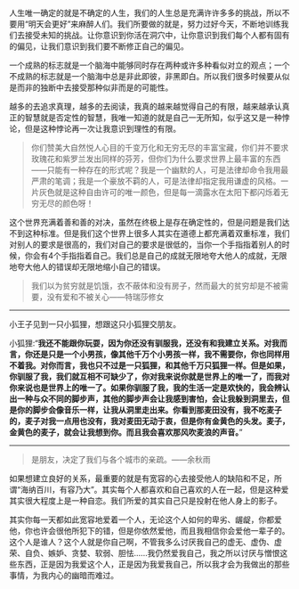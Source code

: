 ```markdown

```

人生唯一确定的就是不确定的人生，我们的人生总是充满许许多多的挑战，所以不要用“明天会更好”来麻醉人们。我们所要做的就是，努力过好今天，不断地训练我们去接受未知的挑战。让你意识到你活在洞穴中，让你意识到我们每个人都有固有的偏见，让我们意识到我们要不断修正自己的偏见。

一个成熟的标志就是一个脑海中能够同时存在两种或许多种看似对立的观点；一个不成熟的标志就是一个脑海中总是非此即彼，非黑即白。所以我们很多时候要从似是而非的独断中去接受那种似非而是的可能性。

越多的去追求真理，越多的去阅读，我真的越来越觉得自己的有限，越来越承认真正的智慧就是否定性的智慧，我唯一知道的就是自己一无所知，似乎这又是一种悖论，但是这种悖论再一次让我意识到理性的有限。

>你们赞美大自然悦人心目的千变万化和无穷无尽的丰富宝藏，你们并不要求玫瑰花和紫罗兰发出同样的芬芳，但你们为什么要求世界上最丰富的东西——只能有一种存在的形式呢？我是一个幽默的人，可是法律却命令我用最严肃的笔调；我是一个豪放不羁的人，可是法律却指定我用谦虚的风格。一片灰色就是这种自由许可的唯一颜色，但是每一滴露水在太阳下都闪烁着无穷无尽的颜色呀！

这个世界充满着善和善的对决，虽然在终极上是存在确定性的，但是问题是我们达不到这种标准。但是我们这个世界上很多人其实在道德上都充满着双重标准，我们对别人的要求是很高的，我们对自己的要求是很低的，当你一个手指指着别人的时候，你会有4个手指指着自己。我们总是自己的成就无限地夸大他人的成就，无限地夸大他人的错误却无限地缩小自己的错误。

>我们以为贫穷就是饥饿，衣不蔽体和没有房子，然而最大的贫穷却是不被需要，没有爱和不被关心——特瑞莎修女

***

小王子见到一只小狐狸，想跟这只小狐狸交朋友。

小狐狸:“**我还不能跟你玩耍，因为你还没有驯服我，还没有和我建立关系。对我而言，你还是只是一个小男孩，像其他千万个小男孩一样，我不需要你，你也同样用不着我。对你而言，我也只不过是一只狐狸，和其他千万只狐狸一样。但是如果，你驯服了我，我们就互相不可缺少了，你对我来说你就是世界上的唯一了，而我对你来说也是世界上的唯一了。如果你驯服了我，我的生活一定是欢快的，我会辨认出一种与众不同的脚步声，其他的脚步声会让我感到害怕，会让我躲到洞里去，但是你的脚步会像音乐一样，让我从洞里走出来。你看到那麦田没有，我不吃麦子的，麦子对我一点用也没有，我对麦田无动于衷，但是你有金黄色的头发。麦子，金黄色的麦子，就会让我想到你。而且我会喜欢那风吹麦浪的声音。**”

***

> 是朋友，决定了我们与各个城市的亲疏。——余秋雨

如果想建立良好的关系，最重要的就是有宽容的心去接受他人的缺陷和不足，所谓“海纳百川，有容乃大”。其实每个人都喜欢和自己喜欢的人在一起，但是这种爱其实很大程度上是一种自恋。我们所爱的其实自己只是投射在他人身上的影子。

其实你每一天都如此宽容地爱着一个人，无论这个人如何的卑劣、龌龊，你都爱他，你也许会很他所犯下的错，但是你依然爱他，而且我相信你会爱他一辈子的。这个人是谁人？这个人就是你自己啊，不管我多么讨厌我自己的虚无、虚伪、虚荣、自负、嫉妒、贪婪、软弱、胆怯......我仍然爱我自己，我之所以讨厌与憎恨这些东西，正是因为我爱这个人，正是因为我爱我自己，所以我才会为我做出的那些事情，为我内心的幽暗而难过。